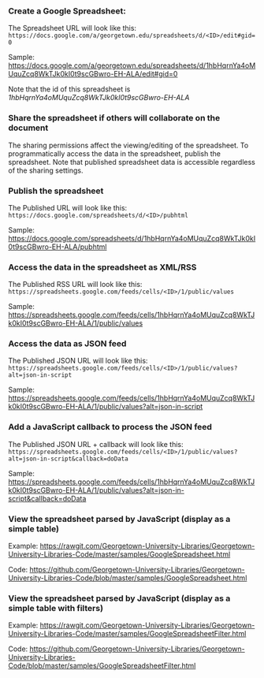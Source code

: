 ### Create a Google Spreadsheet: 

The Spreadsheet URL will look like this: `https://docs.google.com/a/georgetown.edu/spreadsheets/d/<ID>/edit#gid=0`

Sample: https://docs.google.com/a/georgetown.edu/spreadsheets/d/1hbHqrnYa4oMUquZcq8WkTJk0kI0t9scGBwro-EH-ALA/edit#gid=0

Note that the id of this spreadsheet is *1hbHqrnYa4oMUquZcq8WkTJk0kI0t9scGBwro-EH-ALA*

### Share the spreadsheet if others will collaborate on the document

The sharing permissions affect the viewing/editing of the spreadsheet.  To programmatically access the data in the spreadsheet, publish the spreadsheet.  Note that published spreadsheet data is accessible regardless of the sharing settings.

### Publish the spreadsheet

The Published URL will look like this: `https://docs.google.com/spreadsheets/d/<ID>/pubhtml`

Sample: https://docs.google.com/spreadsheets/d/1hbHqrnYa4oMUquZcq8WkTJk0kI0t9scGBwro-EH-ALA/pubhtml

### Access the data in the spreadsheet as XML/RSS

The Published RSS URL will look like this: `https://spreadsheets.google.com/feeds/cells/<ID>/1/public/values`

Sample: https://spreadsheets.google.com/feeds/cells/1hbHqrnYa4oMUquZcq8WkTJk0kI0t9scGBwro-EH-ALA/1/public/values

### Access the data as JSON feed

The Published JSON URL will look like this: `https://spreadsheets.google.com/feeds/cells/<ID>/1/public/values?alt=json-in-script`

Sample: https://spreadsheets.google.com/feeds/cells/1hbHqrnYa4oMUquZcq8WkTJk0kI0t9scGBwro-EH-ALA/1/public/values?alt=json-in-script

### Add a JavaScript callback to process the JSON feed

The Published JSON URL + callback will look like this: `https://spreadsheets.google.com/feeds/cells/<ID>/1/public/values?alt=json-in-script&callback=doData`

Sample: https://spreadsheets.google.com/feeds/cells/1hbHqrnYa4oMUquZcq8WkTJk0kI0t9scGBwro-EH-ALA/1/public/values?alt=json-in-script&callback=doData

### View the spreadsheet parsed by JavaScript (display as a simple table)

Example: https://rawgit.com/Georgetown-University-Libraries/Georgetown-University-Libraries-Code/master/samples/GoogleSpreadsheet.html

Code: https://github.com/Georgetown-University-Libraries/Georgetown-University-Libraries-Code/blob/master/samples/GoogleSpreadsheet.html

### View the spreadsheet parsed by JavaScript (display as a simple table with filters)

Example: https://rawgit.com/Georgetown-University-Libraries/Georgetown-University-Libraries-Code/master/samples/GoogleSpreadsheetFilter.html

Code: https://github.com/Georgetown-University-Libraries/Georgetown-University-Libraries-Code/blob/master/samples/GoogleSpreadsheetFilter.html